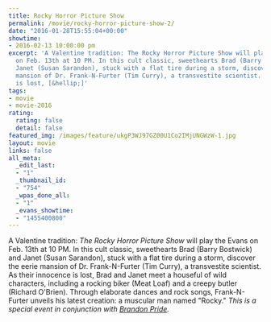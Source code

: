 ```yaml
---
title: Rocky Horror Picture Show
permalink: /movie/rocky-horror-picture-show-2/
date: "2016-01-28T15:55:04+00:00"
showtime:
- 2016-02-13 10:00:00 pm
excerpt: 'A Valentine tradition: The Rocky Horror Picture Show will play the Evans
  on Feb. 13th at 10 PM. In this cult classic, sweethearts Brad (Barry Bostwick) and
  Janet (Susan Sarandon), stuck with a flat tire during a storm, discover the eerie
  mansion of Dr. Frank-N-Furter (Tim Curry), a transvestite scientist. As their innocence
  is lost, [&hellip;]'
tags:
- movie
- movie-2016
rating:
  rating: false
  detail: false
featured_img: /images/feature/ukgP3WJ97GZ00U1Co2IMjUNGWzW-1.jpg
layout: movie
links: false
all_meta:
  _edit_last:
  - "1"
  _thumbnail_id:
  - "754"
  _wpas_done_all:
  - "1"
  _evans_showtime:
  - "1455400800"
---
```


A Valentine tradition: *The Rocky Horror Picture Show* will play the Evans on Feb. 13th at 10 PM. In this cult classic, sweethearts Brad (Barry Bostwick) and Janet (Susan Sarandon), stuck with a flat tire during a storm, discover the eerie mansion of Dr. Frank-N-Furter (Tim Curry), a transvestite scientist. As their innocence is lost, Brad and Janet meet a houseful of wild characters, including a rocking biker (Meat Loaf) and a creepy butler (Richard O'Brien). Through elaborate dances and rock songs, Frank-N-Furter unveils his latest creation: a muscular man named "Rocky." *This is a special event in conjunction with [Brandon Pride](https://www.facebook.com/Brandon-Pride-253055741525984/).*
